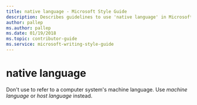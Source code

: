 ```yaml
---
title: native language - Microsoft Style Guide
description: Describes guidelines to use 'native language' in Microsoft documents and provides multiple examples.
author: pallep
ms.author: pallep
ms.date: 01/19/2018
ms.topic: contributor-guide
ms.service: microsoft-writing-style-guide
---
```


# native language

Don't use to refer to a computer system's machine language. Use *machine language* or *host language* instead.
